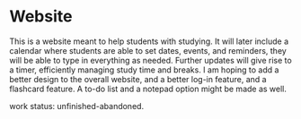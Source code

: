 # Website
This is a website meant to help students with studying. It will later include a calendar where students are able to set dates, events, and reminders, they will be able to type in everything as needed. Further updates will give rise to a timer, efficiently managing study time and breaks. I am hoping to add a better design to the overall website, and a better log-in feature, and a flashcard feature. A to-do list and a notepad option might be made as well. 

work status: unfinished-abandoned.
